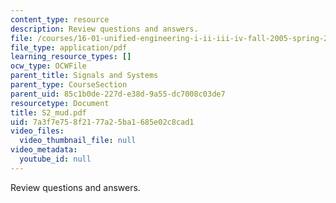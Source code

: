 ```yaml
---
content_type: resource
description: Review questions and answers.
file: /courses/16-01-unified-engineering-i-ii-iii-iv-fall-2005-spring-2006/7a3f7e758f2177a25ba1685e02c8cad1_S2_mud.pdf
file_type: application/pdf
learning_resource_types: []
ocw_type: OCWFile
parent_title: Signals and Systems
parent_type: CourseSection
parent_uid: 85c1b0de-227d-e38d-9a55-dc7008c03de7
resourcetype: Document
title: S2_mud.pdf
uid: 7a3f7e75-8f21-77a2-5ba1-685e02c8cad1
video_files:
  video_thumbnail_file: null
video_metadata:
  youtube_id: null
---
```

Review questions and answers.

